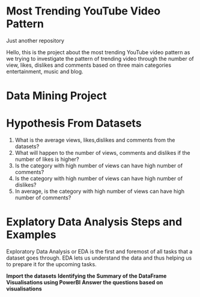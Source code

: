 # Most Trending YouTube Video Pattern
Just another repository

Hello, this is the project about the most trending YouTube video pattern as we trying to investigate the pattern of trending video through the number of view, likes, dislikes and comments based on three main categories entertainment, music and blog.


# Data Mining Project
# Hypothesis From Datasets
1. What is the average views, likes,dislikes and comments from the datasets?
2. What will happen to the number of views, comments and dislikes if the number of likes is higher?
3. Is the category with high number of views can have high number of comments?
4. Is the category with high number of views can have high number of dislikes?
5. In average, is the category with high number of views can have high number of comments?


# Explatory Data Analysis Steps and Examples
Exploratory Data Analysis or EDA is the first and foremost of all tasks that a dataset goes through. EDA lets us understand the data and thus helping us to prepare it for the upcoming tasks. 

**Import the datasets**
**Identifying the Summary of the DataFrame**
**Visualisations using PowerBI**
**Answer the questions based on visualisations**

